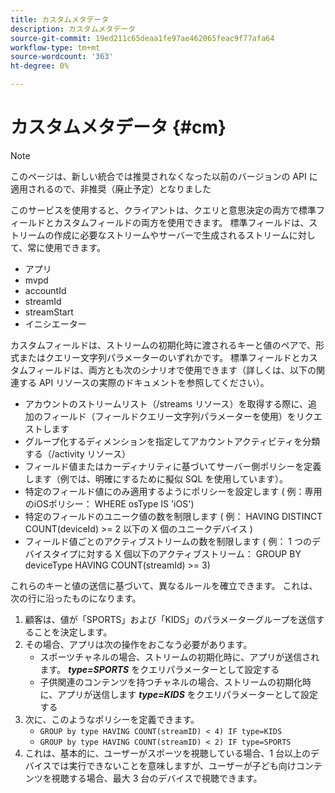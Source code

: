 ```yaml
---
title: カスタムメタデータ
description: カスタムメタデータ
source-git-commit: 19ed211c65deaa1fe97ae462065feac9f77afa64
workflow-type: tm+mt
source-wordcount: '363'
ht-degree: 0%

---
```




# カスタムメタデータ {#cm}

>[!NOTE]
>
> このページは、新しい統合では推奨されなくなった以前のバージョンの API に適用されるので、非推奨（廃止予定）となりました

このサービスを使用すると、クライアントは、クエリと意思決定の両方で標準フィールドとカスタムフィールドの両方を使用できます。 標準フィールドは、ストリームの作成に必要なストリームやサーバーで生成されるストリームに対して、常に使用できます。

* アプリ
* mvpd
* accountId
* streamId
* streamStart
* イニシエーター


カスタムフィールドは、ストリームの初期化時に渡されるキーと値のペアで、形式またはクエリー文字列パラメーターのいずれかです。 標準フィールドとカスタムフィールドは、両方とも次のシナリオで使用できます（詳しくは、以下の関連する API リソースの実際のドキュメントを参照してください）。

* アカウントのストリームリスト（/streams リソース）を取得する際に、追加のフィールド（フィールドクエリー文字列パラメーターを使用）をリクエストします
* グループ化するディメンションを指定してアカウントアクティビティを分類する（/activity リソース）
* フィールド値またはカーディナリティに基づいてサーバー側ポリシーを定義します（例では、明確にするために擬似 SQL を使用しています）。
* 特定のフィールド値にのみ適用するようにポリシーを設定します ( 例：専用のiOSポリシー： WHERE osType IS &#39;iOS&#39;)
* 特定のフィールドのユニーク値の数を制限します ( 例： HAVING DISTINCT COUNT(deviceId) >= 2 以下の X 個のユニークデバイス )
* フィールド値ごとのアクティブストリームの数を制限します ( 例： 1 つのデバイスタイプに対する X 個以下のアクティブストリーム： GROUP BY deviceType HAVING COUNT(streamId) >= 3)


これらのキーと値の送信に基づいて、異なるルールを確立できます。 これは、次の行に沿ったものになります。

1. 顧客は、値が「SPORTS」および「KIDS」のパラメーターグループを送信することを決定します。
1. その場合、アプリは次の操作をおこなう必要があります。
   * スポーツチャネルの場合、ストリームの初期化時に、アプリが送信されます。 ***type=SPORTS*** をクエリパラメーターとして設定する
   * 子供関連のコンテンツを持つチャネルの場合、ストリームの初期化時に、アプリが送信します ***type=KIDS*** をクエリパラメーターとして設定する
1. 次に、このようなポリシーを定義できます。
   * `GROUP by type HAVING COUNT(streamID) < 4) IF type=KIDS`
   * `GROUP by type HAVING COUNT(streamID) < 2) IF type=SPORTS`
1. これは、基本的に、ユーザーがスポーツを視聴している場合、1 台以上のデバイスでは実行できないことを意味しますが、ユーザーが子ども向けコンテンツを視聴する場合、最大 3 台のデバイスで視聴できます。

